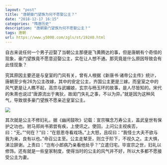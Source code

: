 ```yaml
---
layout: "post"
title: "唐朝豪门望族为何不愿娶公主？"
date: "2018-12-17 16:15"
categories: "隋唐历史"
description: "唐朝豪门望族为何不愿娶公主？"
tags: 唐朝
url: https://www.y5000.com/zgls/st/19240.html
---
```






自古来说任何一个男子迎娶了当朝公主那便是飞黄腾达的事，但是唐朝有个奇怪的现象，豪门望族竟不愿意迎娶公主，实在让人想不通。那究竟是什么原因导致会有此怪现象？

究其原因主要还是与皇室的门风有关，曾有人根据《新唐书·诸帝公主传》统计，唐朝至少有26为公主改嫁，其中的安定公主，齐国公主更是三嫁。而皇室之中的风气更是让人瞧不起，高宗与武媚娘，玄宗与杨玉环的故事，是人尽皆知的。宋代的朱熹也说过“唐源流出于夷狄，故闺门失礼之事，不以为异。”就是因为这种风气，导致很多豪门望族不愿亲近皇室公主。

![](https://img.y5000.com/uploads/allimg/170412/8-1F412163541R9.jpg)

其次就是公主不修妇礼，据《幽闲鼓吹》记载：宣宗嘱念万寿公主，盖武皇世有保护之功也。驸马郑尚书弟尝有疾，上使讯之。使回，上问公主视疾否，曰：“无。”“何在？”曰：“在慈恩寺看戏场。”上大怒，且叹曰：“我怪士大夫不欲与我为亲，良有以也。”命召公主至。公主走辇至，则立于阶下，不视久之。主大惧，涕泣辞谢。上责曰：“岂有小郎病乃亲看他处乎？”立遣归宅。毕宣宗之世，妇礼以修饰。还有就是一些皇家制度，使得当时的公主的风气并不好，所以大多都不愿接受公主为妻。
